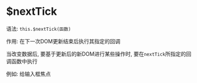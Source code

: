 # $nextTick

语法:  `this.$nextTick(函数)`​

作用: 在下一次DOM更新结束后执行其指定的回调

当改变数据后, 要基于更新后的新DOM进行某些操作时, 要在`nextTick`​所指定的回调函数中执行

例如: 给输入框焦点

‍
